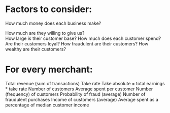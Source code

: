 # Factors to consider:

How much money does each business make?

How much are they willing to give us?\
How large is their customer base?
How much does each customer spend?
Are their customers loyal?
How fraudulent are their customers?
How wealthy are their customers?

# For every merchant:

Total revenue (sum of transactions)
Take rate
Take absolute = total earnings * take rate
Number of customers
Average spent per customer
Number (frequency) of customers
Probability of fraud (average)
Number of fraudulent purchases
Income of customers (average)
Average spent as a percentage of median customer income